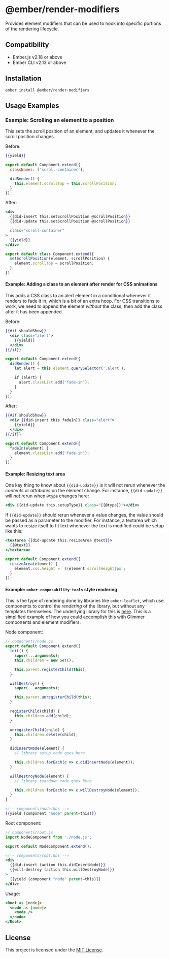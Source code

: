 @ember/render-modifiers
==============================================================================

Provides element modifiers that can be used to hook into specific portions of
the rendering lifecycle.


Compatibility
------------------------------------------------------------------------------

* Ember.js v2.18 or above
* Ember CLI v2.13 or above


Installation
------------------------------------------------------------------------------

```
ember install @ember/render-modifiers
```


Usage Examples
------------------------------------------------------------------------------

### Example: Scrolling an element to a position

This sets the scroll position of an element, and updates it whenever the scroll
position changes.

Before:

```hbs
{{yield}}
```
```js
export default Component.extend({
  classNames: ['scroll-container'],

  didRender() {
    this.element.scrollTop = this.scrollPosition;
  }
});
```

After:

```hbs
<div
  {{did-insert this.setScrollPosition @scrollPosition}}
  {{did-update this.setScrollPosition @scrollPosition}}

  class="scroll-container"
>
  {{yield}}
</div>
```
```js
export default class Component.extend({
  setScrollPosition(element, scrollPosition) {
    element.scrollTop = scrollPosition;
  }
})
```

#### Example: Adding a class to an element after render for CSS animations

This adds a CSS class to an alert element in a conditional whenever it renders
to fade it in, which is a bit of an extra hoop. For CSS transitions to work, we
need to append the element _without_ the class, then add the class after it has
been appended.

Before:

```hbs
{{#if shouldShow}}
  <div class="alert">
    {{yield}}
  </div>
{{/if}}
```
```js
export default Component.extend({
  didRender() {
    let alert = this.element.querySelector('.alert');

    if (alert) {
      alert.classList.add('fade-in');
    }
  }
});
```

After:

```hbs
{{#if shouldShow}}
  <div {{did-insert this.fadeIn}} class="alert">
    {{yield}}
  </div>
{{/if}}
```
```js
export default Component.extend({
  fadeIn(element) {
    element.classList.add('fade-in');
  }
});
```

#### Example: Resizing text area

One key thing to know about `{{did-update}}` is it will not rerun whenever the
_contents_ or _attributes_ on the element change. For instance, `{{did-update}}`
will _not_ rerun when `@type` changes here:

```hbs
<div {{did-update this.setupType}} class="{{@type}}"></div>
```

If `{{did-update}}` should rerun whenever a value changes, the value should be
passed as a parameter to the modifier. For instance, a textarea which wants to
resize itself to fit text whenever the text is modified could be setup like
this:

```hbs
<textarea {{did-update this.resizeArea @text}}>
  {{@text}}
</textarea>
```
```js
export default Component.extend({
  resizeArea(element) {
    element.css.height = `${element.scrollHeight}px`;
  }
});
```

#### Example: `ember-composability-tools` style rendering

This is the type of rendering done by libraries like `ember-leaflet`, which use
components to control the _rendering_ of the library, but without any templates
themselves. The underlying library for this is [here](https://github.com/miguelcobain/ember-composability-tools).
This is a simplified example of how you could accomplish this with Glimmer
components and element modifiers.

Node component:

```js
// components/node.js
export default Component.extend({
  init() {
    super(...arguments);
    this.children = new Set();

    this.parent.registerChild(this);
  }

  willDestroy() {
    super(...arguments);

    this.parent.unregisterChild(this);
  }

  registerChild(child) {
    this.children.add(child);
  }

  unregisterChild(child) {
    this.children.delete(child);
  }

  didInsertNode(element) {
    // library setup code goes here

    this.children.forEach(c => c.didInsertNode(element));
  }

  willDestroyNode(element) {
    // library teardown code goes here

    this.children.forEach(c => c.willDestroyNode(element));
  }
}
```
```hbs
<!-- components/node.hbs -->
{{yield (component "node" parent=this)}}
```

Root component:

```js
// components/root.js
import NodeComponent from './node.js';

export default NodeComponent.extend();
```
```hbs
<!-- components/root.hbs -->
<div
  {{did-insert (action this.didInsertNode)}}
  {{will-destroy (action this.willDestroyNode)}}
>
  {{yield (component "node" parent=this)}}
</div>
```

Usage:

```hbs
<Root as |node|>
  <node as |node|>
    <node />
  </node>
</Root>
```

License
------------------------------------------------------------------------------

This project is licensed under the [MIT License](LICENSE.md).
